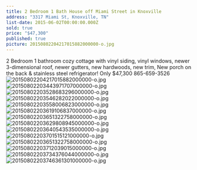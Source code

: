 ```yaml
---
title: 2 Bedroom 1 Bath House off Miami Street in Knoxville
address: "3317 Miami St, Knoxville, TN"
list-date: 2015-06-02T00:00:00.000Z
sold: true
price: "$47,300"
published: true
picture: 20150802204217015882000000-o.jpg
---
```



2 Bedroom 1 bathroom cozy cottage with vinyl siding, vinyl windows, newer 3-dimensional roof, newer gutters, new hardwoods, new trim, New porch on the back & stainless steel refrigerator! Only $47,300 865-659-3526![20150802204217015882000000-o.jpg]({{site.baseurl}}/assets/images/main/20150802204217015882000000-o.jpg)![20150802203443971707000000-o.jpg]({{site.baseurl}}/assets/images/main/20150802203443971707000000-o.jpg)![20150802203528683296000000-o.jpg]({{site.baseurl}}/assets/images/main/20150802203528683296000000-o.jpg)![20150802203546282022000000-o.jpg]({{site.baseurl}}/assets/images/main/20150802203546282022000000-o.jpg)![20150802203558006823000000-o.jpg]({{site.baseurl}}/assets/images/main/20150802203558006823000000-o.jpg)![20150802203619106837000000-o.jpg]({{site.baseurl}}/assets/images/main/20150802203619106837000000-o.jpg)![20150802203651322758000000-o.jpg]({{site.baseurl}}/assets/images/main/20150802203651322758000000-o.jpg)![20150802203629808945000000-o.jpg]({{site.baseurl}}/assets/images/main/20150802203629808945000000-o.jpg)![20150802203640543535000000-o.jpg]({{site.baseurl}}/assets/images/main/20150802203640543535000000-o.jpg)![20150802203701515121000000-o.jpg]({{site.baseurl}}/assets/images/main/20150802203701515121000000-o.jpg)![20150802203651322758000000-o.jpg]({{site.baseurl}}/assets/images/main/20150802203651322758000000-o.jpg)![20150802203712039015000000-o.jpg]({{site.baseurl}}/assets/images/main/20150802203712039015000000-o.jpg)![20150802203734376044000000-o.jpg]({{site.baseurl}}/assets/images/main/20150802203734376044000000-o.jpg)![20150802203746361301000000-o.jpg]({{site.baseurl}}/assets/images/main/20150802203746361301000000-o.jpg)